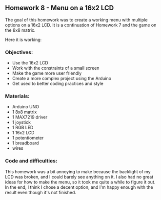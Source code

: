 ## Homework 8 - Menu on a 16x2 LCD

The goal of this homework was to create a working menu with multiple options on a 16x2 LCD.
It is a continuation of Homework 7 and the game on the 8x8 matrix.

Here it is working:

### Objectives:

- Use the 16x2 LCD
- Work with the constraints of a small screen
- Make the game more user friendly
- Create a more complex project using the Arduino
- Get used to better coding practices and style

### Materials:

- Arduino UNO
- 1 8x8 matrix
- 1 MAX7219 driver
- 1 joystick
- 1 RGB LED
- 1 16x2 LCD
- 1 potentiometer
- 1 breadboard
- wires

### Code and difficulties:

This homework was a bit annoying to make because the backlight of my LCD was broken, and I could barely see anything on it.
I also had no great ideas for how to make the menu, so it took me quite a while to figure it out. 
In the end, I think I chose a decent option, and I'm happy enough with the result even though it's not finished.

<p align="middle" float="left">
</p>
